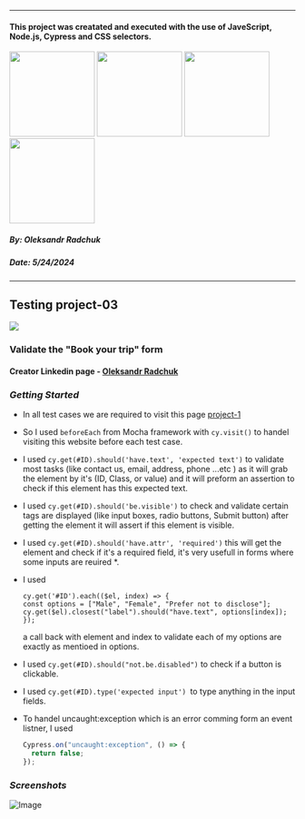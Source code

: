 

---

#### This project was creatated and executed with the use of JaveScript, Node.js, Cypress and CSS selectors.

[<img src="https://upload.wikimedia.org/wikipedia/commons/thumb/9/99/Unofficial_JavaScript_logo_2.svg/512px-Unofficial_JavaScript_logo_2.svg.png?20141107110902" width="150"/>](image.png)  [<img src="https://upload.wikimedia.org/wikipedia/commons/d/d9/Node.js_logo.svg" width="150"/>](image.png) [<img src="https://scontent-ord5-2.xx.fbcdn.net/v/t39.30808-1/278128364_4985948144854412_3841072495540246445_n.jpg?stp=dst-jpg_p200x200&_nc_cat=102&ccb=1-7&_nc_sid=5f2048&_nc_ohc=zNBhVH-0NfsQ7kNvgGkf_D4&_nc_ht=scontent-ord5-2.xx&oh=00_AYBubfyRXk7vJKpDmiuHp58jP_Ghxb6ZEyyGywCIzScB5g&oe=665715A2" width="150"/>](image.png) [<img src="https://upload.wikimedia.org/wikipedia/commons/d/d5/CSS3_logo_and_wordmark.svg" height="150" width="150"/>](image.png)


##### By: Oleksandr Radchuk
##### Date: 5/24/2024

---

## Testing project-03
[<img src="https://www.perfecto.io/sites/default/files/image/2020-09/social-blog-getting-started-cypress.jpg"/>](image.png)

### Validate the "Book your trip" form  

#### Creator Linkedin page - [Oleksandr Radchuk](https://www.linkedin.com/in/oradchuk/)



### _Getting Started_

- In all test cases we are required to visit this page [project-1](https://www.techglobal-training.com/frontend/project-3)
- So I used `beforeEach` from Mocha framework with `cy.visit()` to handel visiting this website before each test case.
- I used `cy.get(#ID).should('have.text', 'expected text')` to validate most tasks (like contact us, email, address, phone ...etc ) as it will grab the element by it's (ID, Class, or value) and it will preform an assertion to check if this element has this expected text.
- I used `cy.get(#ID).should('be.visible')` to check and validate certain tags are displayed (like input boxes, radio buttons, Submit button) after getting the element it will assert if this element is visible.
- I used `cy.get(#ID).should('have.attr', 'required')` this will get the element and check if it's a required field, it's very usefull in forms where some inputs are reuired \*.
- I used

      cy.get('#ID').each(($el, index) => {
      const options = ["Male", "Female", "Prefer not to disclose"];
      cy.get($el).closest("label").should("have.text", options[index]); });

  a call back with element and index to validate each of my options are exactly as mentioed in options.

- I used `cy.get(#ID).should("not.be.disabled")` to check if a button is clickable.

- I used `cy.get(#ID).type('expected input') `to type anything in the input fields.

- To handel uncaught:exception which is an error comming form an event listner, I used
  ```JavaScript
  Cypress.on("uncaught:exception", () => {
    return false;
  });
  ```

### _Screenshots_

![Image](https://i.ibb.co/hfPM6ND/Screenshot-2024-05-14-at-12-44-35-PM.png)
